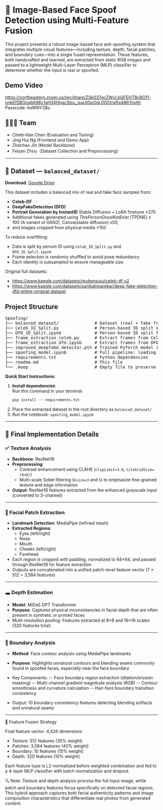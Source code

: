 # 🧠 Image-Based Face Spoof Detection using Multi-Feature Fusion

This project presents a robust image-based face anti-spoofing system that integrates multiple visual features—including texture, depth, facial patches, and boundary cues—into a single fused representation. These features, both handcrafted and learned, are extracted from static RGB images and passed to a lightweight Multi-Layer Perceptron (MLP) classifier to determine whether the input is real or spoofed.

## Demo Video
https://northeastern.zoom.us/rec/share/ZSk037qcZWyLbQFEHT8cBG11-nnkEfSBGnqbA98v1aH34HngcStsv_jswJIGoOgi.ODOrwfIxA86YoyKt
Passcode: heWNY3$u

## 🧑‍🤝‍🧑 Team
* Chieh‑Han Chen (Evaluation and Tuning)
* Jing Hui Ng (Frontend and Demo App)
* Zhechao Jin (Model Backbone)
* Feiyan Zhou（Dataset Collection and Preprocessing）
---

## 📂 Dataset — `balanced_dataset/`  
**Download**: [Google Drive](https://drive.google.com/file/d/1p4gV3Z2x-2bUGVzhQc6v4hOnXpInGXbQ/view?usp=drive_link)

This dataset includes a balanced mix of real and fake face samples from:

- **Celeb-DF**  
- **DeepFakeDetection (DFD)**
- **Portrait Generation by InstantID** Stable Diffusion + LoRA finetune ×370
- Additional fakes generated using *ThisPersonDoesNotExist* (TPDNE) x 100 (A variant of GAN2), Canva(stable diffusion) x50,
- and images cropped from physical media ×150

To reduce overfitting:
- Data is split by person ID using `Celeb_ID_Split.py` and `DFD_ID_Split.ipynb`  
- Frame selection is randomly shuffled to avoid pose redundancy  
- Each identity is subsampled to ensure manageable size

Original full datasets:
- https://www.kaggle.com/datasets/reubensuju/celeb-df-v2  
- https://www.kaggle.com/datasets/sanikatiwarekar/deep-fake-detection-dfd-entire-original-dataset

## Project Structure
<pre>
Spoofing/
├── balanced_dataset/              # Dataset (real + fake from multiple sources)
├── Celeb_ID_Split.py              # Person-based ID split script for CelebDF
├── DFD_ID_Split.ipynb             # Person-based ID split for DeepFakeDetection
├── frame_extraction_celeb.py      # Extract frames from CelebDF videos
├── frame_extraction_dfd.ipynb     # Extract frames from DFD
├── improved_deepfake_detector.pth # Trained PyTorch model (MLP-based)
├── spoofing_model.ipynb           # Full pipeline: loading features, training, evaluation, testing
├── requirements.txt               # Python dependencies
├── readme.md                      # This file
└── .keep                          # Empty file to preserve directory structure
</pre>



**Quick Start Instructions**:

1. **Install dependencies**  
   Run this command in your terminal:  
   ```bash
   pip install -r requirements.txt
2. Place the extracted dataset in the root directory as `balanced_dataset/`  
3. Run the notebook: `spoofing_model.ipynb`

---

## 🚀 Final Implementation Details

### ✅ Texture Analysis
- **Backbone**: ResNet18  
- **Preprocessing**:
  - Contrast enhancement using CLAHE (`clipLimit=3.0`, `tileGridSize=(8×8)`)  
  - Multi-scale Sobel filtering (`ksize=3` and `5`) to emphasize fine-grained texture and edge information  
- **Output**: ResNet18 features extracted from the enhanced grayscale input (converted to 3-channel)

---

### 🧩 Facial Patch Extraction
- **Landmark Detection**: MediaPipe (refined mesh)
- **Extracted Regions**:
  - Eyes (left/right)  
  - Nose  
  - Mouth  
  - Cheeks (left/right)  
  - Forehead  
- Each region is cropped with padding, normalized to 64×64, and passed through ResNet18 for feature extraction
- Outputs are concatenated into a unified patch-level feature vector (7 × 512 = 3,584 features)

---

### 🕳️ Depth Estimation
- **Model**: MiDaS DPT Transformer  
- **Purpose**: Captures physical inconsistencies in facial depth that are often present in synthetic or printed faces
- Multi-resolution pooling: Features extracted at 8×8 and 16×16 scales (320 features total)
---


### 🧠 Boundary Analysis
- **Method**:  Face contour analysis using MediaPipe landmarks
- **Purpose**: Highlights unnatural contours and blending seams commonly found in spoofed faces, especially near the face boundary
- Key Components:
  -- Face boundary region extraction (dilation/erosion masking)
  -- Multi-channel gradient magnitude analysis (RGB)
  -- Contour smoothness and curvature calculation
  -- Hair-face boundary transition consistency

- Output: 10 boundary consistency features detecting blending artifacts and unnatural seams
---

🎯 Feature Fusion Strategy

Final feature vector: 4,426 dimensions

- Texture: 512 features (35% weight)
- Patches: 3,584 features (40% weight)
- Boundary: 10 features (15% weight)
- Depth: 320 features (10% weight)

Each feature type is L2-normalized before weighted combination and fed to a 4-layer MLP classifier with batch normalization and dropout.

🔍 Note: Texture and depth analysis process the full input image, while patch and boundary features focus specifically on detected facial regions. This hybrid approach captures both facial authenticity patterns and image composition characteristics that differentiate real photos from generated content.

